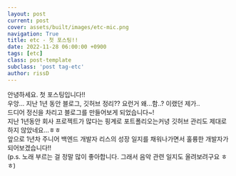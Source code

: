 ```yaml
---
layout: post
current: post
cover: assets/built/images/etc-mic.png
navigation: True
title: etc - 첫 포스팅!!
date: 2022-11-28 06:00:00 +0900
tags: [etc]
class: post-template
subclass: 'post tag-etc'
author: rissD
---
```


안녕하세요. 첫 포스팅입니다!!  
우앙... 지난 1년 동안 블로그, 깃허브 정리?? 요런거 왜...함..? 이랬던 제가..  
드디어 정신을 차리고 블로그를 만들어보게 되었습니다~!  
지난 1년동안 회사 프로젝트가 많다는 핑계로 포트폴리오는커녕 깃허브 관리도 제대로 하지 않았네요...ㅎㅎ  
앞으로 1년차 주니어 백엔드 개발자 리스의 성장 일지를 채워나가면서 훌륭한 개발자가 되어보겠습니다!!    
(p.s. 노래 부르는 걸 정말 많이 좋아합니다. 그래서 음악 관련 일지도 올려보려구요 ㅎㅎ)